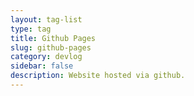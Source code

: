 ```yaml
---
layout: tag-list
type: tag
title: Github Pages
slug: github-pages
category: devlog
sidebar: false
description: Website hosted via github.
---
```

